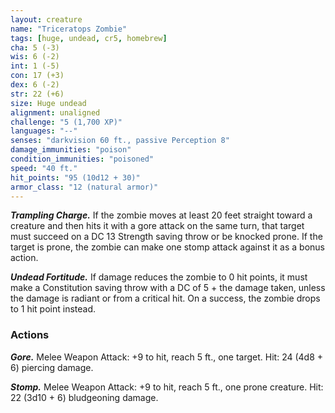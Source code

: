 ```yaml
---
layout: creature
name: "Triceratops Zombie"
tags: [huge, undead, cr5, homebrew]
cha: 5 (-3)
wis: 6 (-2)
int: 1 (-5)
con: 17 (+3)
dex: 6 (-2)
str: 22 (+6)
size: Huge undead
alignment: unaligned
challenge: "5 (1,700 XP)"
languages: "--"
senses: "darkvision 60 ft., passive Perception 8"
damage_immunities: "poison"
condition_immunities: "poisoned"
speed: "40 ft."
hit_points: "95 (10d12 + 30)"
armor_class: "12 (natural armor)"
---
```


***Trampling Charge.*** If the zombie moves at least 20
feet straight toward a creature and then hits it with
a gore attack on the same turn, that target must
succeed on a DC 13 Strength saving throw or be
knocked prone. If the target is prone, the zombie
can make one stomp attack against it as a bonus
action.

***Undead Fortitude.*** If damage reduces the zombie
to 0 hit points, it must make a Constitution saving
throw with a DC of 5 + the damage taken, unless
the damage is radiant or from a critical hit. On a
success, the zombie drops to 1 hit point instead.

### Actions

***Gore.*** Melee Weapon Attack: +9 to hit, reach 5 ft.,
one target. Hit: 24 (4d8 + 6) piercing damage.

***Stomp.*** Melee Weapon Attack: +9 to hit, reach 5 ft.,
one prone creature. Hit: 22 (3d10 + 6) bludgeoning
damage.
